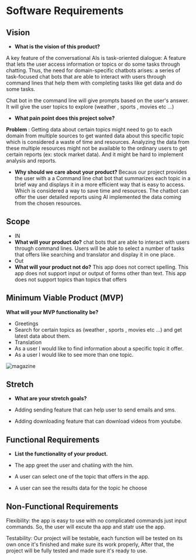 # Software Requirements

## Vision

- **What is the vision of this product?**

A key feature of the conversational AIs is task-oriented dialogue: A feature that lets the user access information or topics or do some tasks through chatting. Thus, the need for domain-specific chatbots arises: a series of task-focused chat bots that are able to interact with users through command lines that help them with completing tasks like get data and do some tasks.

Chat bot in the command line will give prompts based on the user's answer. It will give the user topics to explore (weather , sports , movies etc ...)


- **What pain point does this project solve?**

**Problem** : Getting data about certain topics might need to go to each domain from multiple sources to get wanted data about this specific topic which is considered a waste of time and resources. 
Analyzing the data from these multiple resources might not be available to the ordinary users to get certain reports (ex: stock market data). And it might be hard to implement analysis and reports.

- **Why should we care about your product?**
Becaus our project provides the user with a a Command line chat bot that summarizes each topic in a brief way and displays it in a more efficient way that is easy to access. Which is considered a way to save time and resources.
The chatbot can offer the user detailed reports using AI implemented the data coming from the chosen resources.

## Scope
- IN
- **What will your product do?**
chat bots that are able to interact with users through command lines. Users will be able to select a number of tasks that offers like searching and translator and display it in one place.
- Out
- **What will your product not do?**
This app does not correct spelling.
This app does not support input or output of forms other than text.
This app does not support topics than topics that offers

## Minimum Viable Product (MVP)

**What will your MVP functionality be?**

- Greetings 
- Search for certain topics as (weather , sports , movies etc ...) and get latest data about them.
- Translation
- As a user I would like to find information about a specific topic it offer.
- As a user I would like to see more than one topic.

![magazine](https://i.ibb.co/821qVC1/magazine.jpg)

## Stretch

- **What are your stretch goals?**

- Adding sending feature that can help user to send emails and sms.
- Adding downloading feature that can download videos from youtube.

## Functional Requirements

- **List the functionality of your product.**

- The app greet the user and chatiing with the him.
- A user can select one of the topic that offers in the app.
- A user can see the results data for the topic he choose

## Non-Functional Requirements

Flexibility: the app is easy to use with no complicated commands just input commands. So, the user will excute tha app and statr use the app.

Testability: Our project will be testable, each function will be tested on its own once it's finished and make sure its work properly, After that, the project will be fully tested and made sure it's ready to use.
